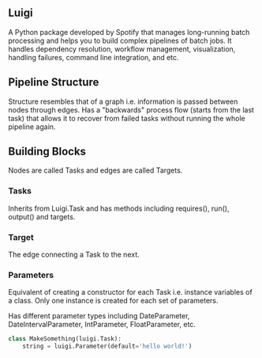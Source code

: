 ## Luigi

A Python package developed by Spotify that manages long-running batch processing and helps you to build complex pipelines of batch jobs. It handles dependency resolution, workflow management, visualization, handling failures, command line integration, and etc.

## Pipeline Structure

Structure resembles that of a graph i.e. information is passed between nodes through edges. Has a "backwards" process flow (starts from the last task) that allows it to recover from failed tasks without running the whole pipeline again.

## Building Blocks

Nodes are called Tasks and edges are called Targets.

### Tasks

Inherits from Luigi.Task and has methods including requires(), run(), output() and targets.

### Target

The edge connecting a Task to the next.

### Parameters

Equivalent of creating a constructor for each Task i.e. instance variables of a class. Only one instance is created for each set of parameters.

Has different parameter types including DateParameter, DateIntervalParameter, IntParameter, FloatParameter, etc.

```py
class MakeSomething(luigi.Task):
    string = luigi.Parameter(default='hello world!')
```
